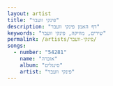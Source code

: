 ```yaml
---
layout: artist
title: "פינקי וועבר"
description: "דף האמן פינקי וועבר"
keywords: "שירים, מוזיקה, פינקי וועבר"
permalink: /artists/פינקי-וועבר/
songs:
  - number: "54281"
    name: "אזכרה"
    album: "סינגלים"
    artist: "פינקי וועבר"
---
```

